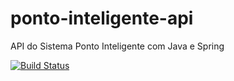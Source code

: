 # ponto-inteligente-api
API do Sistema Ponto Inteligente com Java e Spring

[![Build Status](https://travis-ci.org/feebsilvaa/ponto-inteligente-api.svg?branch=master)](https://travis-ci.org/feebsilvaa/ponto-inteligente-api)
